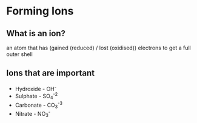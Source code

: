 # Forming Ions

## What is an ion?

an atom that has (gained (reduced) / lost (oxidised)) electrons to get a full outer shell

## Ions that are important

- Hydroxide - OH<sup>-</sup>
- Sulphate  - SO<sub>4</sub><sup>-2</sup>
- Carbonate - CO<sub>3</sub><sup>-3</sup>
- Nitrate   - NO<sub>3</sub><sup>-</sup>
